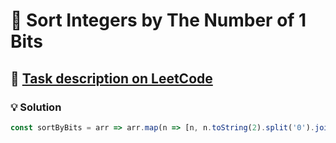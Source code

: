 # 📝 Sort Integers by The Number of 1 Bits

## 🔗 [Task description on LeetCode](https://leetcode.com/problems/sort-integers-by-the-number-of-1-bits/description/)

### 💡 Solution

```javascript
const sortByBits = arr => arr.map(n => [n, n.toString(2).split('0').join('').length]).sort((a, b) => a[1] - b[1] || a[0] - b[0]).map(n => n[0]);
```
